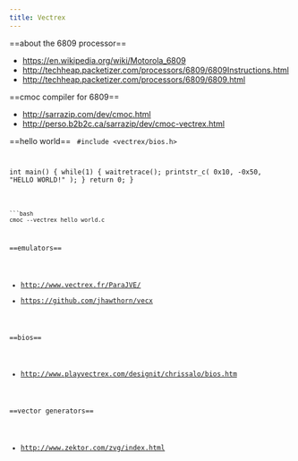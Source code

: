 ```yaml
---
title: Vectrex
---
```


==about the 6809 processor==
* https://en.wikipedia.org/wiki/Motorola_6809
* http://techheap.packetizer.com/processors/6809/6809Instructions.html
* http://techheap.packetizer.com/processors/6809/6809.html

==cmoc compiler for 6809==
* http://sarrazip.com/dev/cmoc.html
* http://perso.b2b2c.ca/sarrazip/dev/cmoc-vectrex.html

==hello world==
<code c>
#include <vectrex/bios.h>

int main() { 
  while(1) { 
    waitretrace(); 
    printstr_c( 0x10, -0x50, "HELLO WORLD!" ); 
  } return 0; 
}
```

```bash
cmoc --vectrex hello_world.c
```

==emulators==
* http://www.vectrex.fr/ParaJVE/
* https://github.com/jhawthorn/vecx

==bios==
* http://www.playvectrex.com/designit/chrissalo/bios.htm

==vector generators==
* http://www.zektor.com/zvg/index.html
